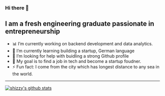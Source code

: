 ### Hi there 👋

## I am a fresh engineering graduate passionate in entrepreneurship
- :bar_chart: I’m currently working on backend development and data analytics.
- 🌱 I’m currently learning building a startup, German language
- 🤔 I’m looking for help with buidling a strong Github profile
- :dart: My goal is to find a job in tech and become a startup foudner.
- ⚡ Fun fact: I come from the city which has longest distance to any sea in the world.


---
[![shizzy's github stats](https://github-readme-stats.vercel.app/api?username=shirzartenwer)](https://github.com/anuraghazra/github-readme-stats)
